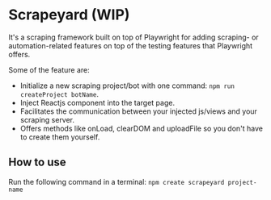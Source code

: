 # Scrapeyard (WIP)

It's a scraping framework built on top of Playwright for adding scraping- or automation-related features on top of the testing features that Playwright offers.

Some of the feature are:

- Initialize a new scraping project/bot with one command: `npm run createProject botName`.
- Inject Reactjs component into the target page.
- Facilitates the communication between your injected js/views and your scraping server.
- Offers methods like onLoad, clearDOM and uploadFile so you don't have to create them yourself.

## How to use

Run the following command in a terminal: `npm create scrapeyard project-name`